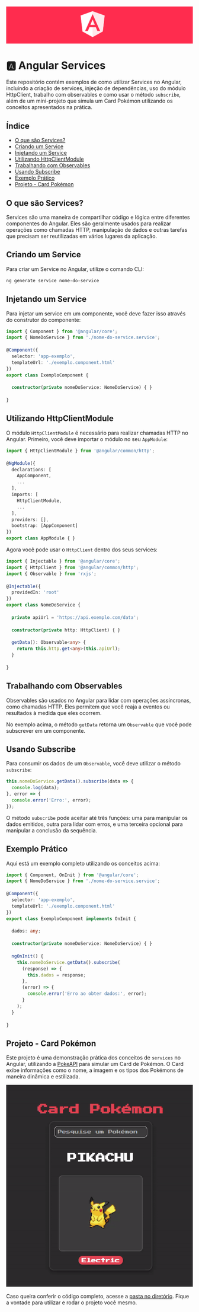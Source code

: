 <p align="center">
  <img src="../assets/angular.png">
</p>

# 🅰️ Angular Services

Este repositório contém exemplos de como utilizar Services no Angular, incluindo a criação de services, injeção de dependências, uso do módulo HttpClient, trabalho com observables e como usar o método `subscribe`, além de um mini-projeto que simula um Card Pokémon utilizando os conceitos apresentados na prática.

## Índice

- [O que são Services?](#o-que-são-services)
- [Criando um Service](#criando-um-service)
- [Injetando um Service](#injetando-um-service)
- [Utilizando HttpClientModule](#utilizando-httpclientmodule)
- [Trabalhando com Observables](#trabalhando-com-observables)
- [Usando Subscribe](#usando-subscribe)
- [Exemplo Prático](#exemplo-prático)
- [Projeto - Card Pokémon](#projeto---card-pokémon)

## O que são Services?
Services são uma maneira de compartilhar código e lógica entre diferentes componentes do Angular. Eles são geralmente usados para realizar operações como chamadas HTTP, manipulação de dados e outras tarefas que precisam ser reutilizadas em vários lugares da aplicação.


## Criando um Service

Para criar um Service no Angular, utilize o comando CLI:
```bash
ng generate service nome-do-service
```

## Injetando um Service

Para injetar um service em um componente, você deve fazer isso através do construtor do componente:

```typescript
import { Component } from '@angular/core';
import { NomeDoService } from './nome-do-service.service';

@Component({
  selector: 'app-exemplo',
  templateUrl: './exemplo.component.html'
})
export class ExemploComponent {

  constructor(private nomeDoService: NomeDoService) { }

}
```

## Utilizando HttpClientModule
O módulo `HttpClientModule` é necessário para realizar chamadas HTTP no Angular. Primeiro, você deve importar o módulo no seu `AppModule`:

```typescript
import { HttpClientModule } from '@angular/common/http';

@NgModule({
  declarations: [
    AppComponent,
    ...
  ],
  imports: [
    HttpClientModule,
    ...
  ],
  providers: [],
  bootstrap: [AppComponent]
})
export class AppModule { }
```

Agora você pode usar o `HttpClient` dentro dos seus services:

```typescript
import { Injectable } from '@angular/core';
import { HttpClient } from '@angular/common/http';
import { Observable } from 'rxjs';

@Injectable({
  providedIn: 'root'
})
export class NomeDoService {

  private apiUrl = 'https://api.exemplo.com/data';

  constructor(private http: HttpClient) { }

  getData(): Observable<any> {
    return this.http.get<any>(this.apiUrl);
  }

}
```

## Trabalhando com Observables
Observables são usados no Angular para lidar com operações assíncronas, como chamadas HTTP. Eles permitem que você reaja a eventos ou resultados à medida que eles ocorrem.

No exemplo acima, o método `getData` retorna um `Observable` que você pode subscrever em um componente.

## Usando Subscribe
Para consumir os dados de um `Observable`, você deve utilizar o método `subscribe`:

```typescript
this.nomeDoService.getData().subscribe(data => {
  console.log(data);
}, error => {
  console.error('Erro:', error);
});
```

O método `subscribe` pode aceitar até três funções: uma para manipular os dados emitidos, outra para lidar com erros, e uma terceira opcional para manipular a conclusão da sequência.


## Exemplo Prático
Aqui está um exemplo completo utilizando os conceitos acima:

```typescript
import { Component, OnInit } from '@angular/core';
import { NomeDoService } from './nome-do-service.service';

@Component({
  selector: 'app-exemplo',
  templateUrl: './exemplo.component.html'
})
export class ExemploComponent implements OnInit {

  dados: any;

  constructor(private nomeDoService: NomeDoService) { }

  ngOnInit() {
    this.nomeDoService.getData().subscribe(
      (response) => {
        this.dados = response;
      },
      (error) => {
        console.error('Erro ao obter dados:', error);
      }
    );
  }

}
```

## Projeto - Card Pokémon

Este projeto é uma demonstração prática dos conceitos de `services` no Angular, utilizando a [PokeAPI](https://pokeapi.co/) para simular um Card de Pokémon. O Card exibe informações como o nome, a imagem e os tipos dos Pokémons de maneira dinâmica e estilizada.


<p align="center">
  <img src="../assets/card-pokemon.gif">
</p>

Caso queira conferir o código completo, acesse a [pasta no diretório](https://github.com/joschonarth/dio-angular/tree/main/09-services/services-project). Fique a vontade para utilizar e rodar o projeto você mesmo.
